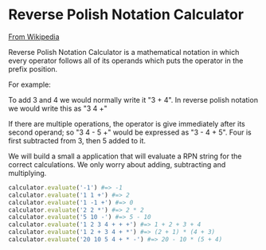 Reverse Polish Notation Calculator
==============

[From Wikipedia](http://en.wikipedia.org/wiki/Reverse_Polish_notation)

Reverse Polish Notation Calculator is a mathematical notation in which every
operator follows all of its operands which puts the operator in the prefix
position.

For example:

To add 3 and 4 we would normally write it "3 + 4". In reverse polish notation we
would write this as "3 4 +"

If there are multiple operations, the operator is give immediately after its second
operand; so "3 4 - 5 +" would be expressed as "3 - 4 + 5". Four is first subtracted
from 3, then 5 added to it.

We will build a small a application that will evaluate a RPN string for the correct
calculations. We only worry about adding, subtracting and multiplying.

```ruby
calculator.evaluate('-1') #=> -1
calculator.evaluate('1 1 +') #=> 2
calculator.evaluate('1 -1 +') #=> 0
calculator.evaluate('2 2 *') #=> 2 * 2
calculator.evaluate('5 10 -') #=> 5 - 10
calculator.evaluate('1 2 3 4 + + +') #=> 1 + 2 + 3 + 4
calculator.evaluate('1 2 + 3 4 + *') #=> (2 + 1) * (4 + 3)
calculator.evaluate('20 10 5 4 + * -') #=> 20 - 10 * (5 + 4)

```

